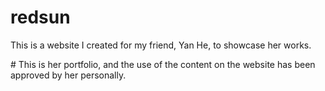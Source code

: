 # redsun
  <p>This is a website I created for my friend, Yan He, to showcase her works.</p>
# This is her portfolio, and the use of the content on the website has been approved by her personally.

